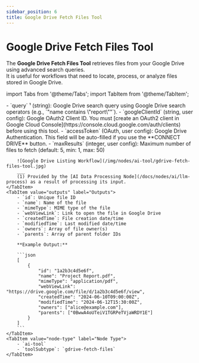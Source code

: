 ```yaml
---
sidebar_position: 6
title: Google Drive Fetch Files Tool
---
```


# Google Drive Fetch Files Tool

The **Google Drive Fetch Files Tool** retrieves files from your Google Drive using advanced search queries.  
It is useful for workflows that need to locate, process, or analyze files stored in Google Drive.

import Tabs from '@theme/Tabs';
import TabItem from '@theme/TabItem';

<Tabs>
    <TabItem value="inputs" label="Inputs" default>
        - `query` ¹ (string): Google Drive search query using Google Drive search operators (e.g., `"name contains \"report\""`).  
        - `googleClientId` (string, user config): Google OAuth2 Client ID.  
        You must [create an OAuth2 client in Google Cloud Console](https://console.cloud.google.com/auth/clients) before using this tool.
        - `accessToken` (OAuth, user config): Google Drive Authentication.  
        This field will be auto-filled if you use the **CONNECT DRIVE** button.
        - `maxResults` (integer, user config): Maximum number of files to fetch (default: 5, min: 1, max: 50)

        ![Google Drive Listing Workflow](/img/nodes/ai-tool/gdrive-fetch-files-tool.jpg)
        ___
        (1) Provided by the [AI Data Processing Node](/docs/nodes/ai/llm-process) as a result of processing its input.
    </TabItem>
    <TabItem value="outputs" label="Outputs">
        - `id`: Unique file ID
        - `name`: Name of the file
        - `mimeType`: MIME type of the file
        - `webViewLink`: Link to open the file in Google Drive
        - `createdTime`: File creation date/time
        - `modifiedTime`: Last modified date/time
        - `owners`: Array of file owner(s)
        - `parents`: Array of parent folder IDs

        **Example Output:**

        ```json
        [
            {
                "id": "1a2b3c4d5e6f",
                "name": "Project Report.pdf",
                "mimeType": "application/pdf",
                "webViewLink": "https://drive.google.com/file/d/1a2b3c4d5e6f/view",
                "createdTime": "2024-06-10T09:00:00Z",
                "modifiedTime": "2024-06-12T15:30:00Z",
                "owners": ["alice@example.com"],
                "parents": ["0BwwA4oUTeiV1TGRPeTVjaWRDY1E"]
            }
        ]
        ```
    </TabItem>
    <TabItem value="node-type" label="Node Type">
        - `ai-tool`
        - `toolSubtype`: `gdrive-fetch-files`
    </TabItem>
</Tabs>